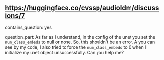 ## https://huggingface.co/cvssp/audioldm/discussions/7

contains_question: yes

question_part: As far as I understand, in the config of the unet you set the `num_class_embeds` to null or none. So, this shouldn't be an error. A you can see by my code, I also tried to force the `num_class_embeds` to 0 when I initialize my unet object unsuccessfully. Can you help me?